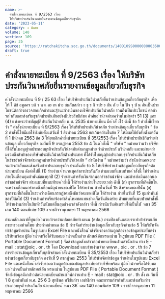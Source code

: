 ```yaml
---
name: >-
  คำสั่งนายทะเบียน ที่ 9/2563 เรื่อง
  ให้บริษัทประกันวินาศภัยยื่นรายงานข้อมูลเกี่ยวกับธุรกิจ
date: '2023-05-11'
category: ง พิเศษ
volume: 140
section: 109
page: 35
source: 'https://ratchakitcha.soc.go.th/documents/140D109S0000000003500.pdf'
draft: true
---
```


# คำสั่งนายทะเบียน ที่ 9/2563 เรื่อง ให้บริษัทประกันวินาศภัยยื่นรายงานข้อมูลเกี่ยวกับธุรกิจ

ค ําสั่งนํายทะเบียน ที่ 9 / 25 63 เรื่อง ให้บริษัทประกันวินําศภัยยื่นรํายงํานข้อมูลเกี่ยวกับธุรกิจ เพื่อให้ ไ ด้ข้ อมูลคร บถ้ ว น แ ละ เห มําะ สมกับสภําว ะ ธุ ร กิ จปร ะ กัน ภั ย ใน ปัจ จุ บั น อันเป็นประโยชน์ต่อกํารตรวจสอบกิจกํารและฐํานะกํารเงินของบริษัทประกันวินําศภัย รวมถึงเป็นประโยชน์ ต่อกํารก ํากับและส่งสริมธุรกิจประกันภัยอย่ํางมีประสิทธิภําพ อําศัยอ ํานําจตํามควํามในมําตรํา 51 (3) และ (4) แห่งพระรําชบัญญัติประกันวินําศภัย พ.ศ. 2535 นํายทะเบียน มีค ําสั่ งไว้ ดังนี้ ข้อ 1 คําสั่งนี้เรียกว่ํา “ คําสั่งนํายทะเบียน ที่ 9/2563 เรื่อง ให้บริษัทประกันวินําศภัย รํายงํานข้อมูลเกี่ยวกับธุรกิจ ” ข้อ 2 คําสั่งนี้ให้มีผลใช้บังคับตั้งแต่วันที่ 1 สิงหําคม 2563 ยกเว้นควํามในข้อ 7 ให้มีผลใช้บังคับตั้งแต่วันที่ 1 มีนําคม 2563 ข้อ 3 ให้ยกเลิกคําสั่งนํายทะเบียน ที่ 35/2553 เรื่อง ให้บริษัทประกันชีวิตรํายงํานข้อมูล เกี่ยวกับธุรกิจ ลงวันที่ 9 กรกฎําคม 2553 ข้อ 4 ในค ําสั่งนี้ “ บริษัท ” หมํายควํามว่ํา บริษัทที่ได้รับใบอนุญําตประกอบธุรกิจประกันวินําศภัยตํามกฎหมําย ว่ําด้วยประกั นวินําศภัย และหมํายควํามรวมถึงสําขําของบริษัทประกันวินําศภัยต่ํางประเทศ ที่ได้รับใบอนุญําตประกอบธุรกิจประกันวินําศภัยในรําชอําณําจักรตํามกฎหมํายว่ําด้วยประกันวินําศภัย “ สํานักงําน ” หมํายควํามว่ํา สํานักงํานคณะกรรมกํารกํากับและส่งเสริมกํารประกอบธุรกิจ ประกันภัย ข้อ 5 ให้บริษัทรํายงํานข้อมูลเกี่ยวกับธุรกิจต่อนํายทะเบียน ดังต่อไปนี้ (1) รํายงํานจ ํานวนบุคลํากรประกันภัย ตํามแบบที่แนบท้ํายค ําสั่งนี้ ให้รํายงําน ภํายในเดือนกุมภําพันธ์ของทุกปี (2) รํายงํานกํารรับเงินจํากนอกรําชอําณําจักร และกํารส่งเงินออกนอกรําชอําณําจักร ตํามแบบที่แนบท้ํายค ําสั่งนี้ ให้รํายงํานภํายในระยะเวลํา ดังนี้ (ก) ธุรกรรมที่เกิดขึ้นในระหว่ํางเดือนมกรําคมถึงเดือนมิถุนํายนของปีใด ให้รํายงําน ภํายในวันที่ 15 สิงหําคมของปีนั้น (ข) ธุรกรรมที่เกิดขึ้นในระหว่ํางเดือนกรกฎําคมถึงธันวําคมของปีใด ให้รํายงําน ภํายในวันที่ 15 กุมภําพันธ์ของปีถัดไป (3) รํายงํานกํารเรียกร้องค่ําสินไหมทดแทนช่วงเจ็ดวันอันตรําย ตํามแบบที่แนบท้ํายคําสั่งนี้ ให้รํายงํานภํายในสิบห้ําวันนับแต่สิ้นสุดช่วงเวลําดังกล่ําว ทั้งนี้ กํารนับวันอันตรํายให้เป็นไป ้ หนา 35 ่ เลม 140 ตอนพิเศษ 109 ง ราชกิจจานุเบกษา 11 พฤษภาคม 2566

ตํามหลักเกณฑ์ที่ศูนย์อ ํานวยกํารควํามปลอดภัยทํางถนน (ศปถ.) กรมป้องกันและบรรเทําสําธํารณภัย กระทรวงมหําดไทย ประกําศกําหนด ข้อ 6 กํารจัดทํารํายงํานข้อมูลเกี่ยวกับธุรกิจตํามข้อ 5 ให้บริษัทจัดทําข้อมูลรํายงําน ในรูปแบบ Excel File และหนังสือน ําส่งรับรองควํามถูกต้องของข้อมูลประทับตรําบริษัทพร้อม ผู้มีอ ํานําจหรือได้รับมอบอ ํานําจเป็นลําย ลักษณ์อักษรลงนําม ในรูปแบบ PDF File ( Portable Document Format ) จัดส่งข้อมูลดังกล่ําวต่อนํายทะเบียนผ่ํานสํานักงําน ทําง E - mail : stat@oic . or . th โดย Download แบบรํายงํานจําก www . oic . or . th ข้อ 7 กํารรํายงํานข้อมูลเกี่ยวกับธุรกิจตํามค ําสั่งนํายทะเบียน ที่ 35/2553 เรื่อง ให้บริษัทประกันวินําศภัยรํายงํานข้อมูลเกี่ยวกับธุรกิจ ลงวันที่ 9 กรกฎําคม 2553 ให้บริษัทจัดทําข้อมูล รํายงํานในรูปแบบ Excel File และหนังสือน ําส่งรับรองควํามถูกต้องของข้อมูลประทับตรําบริษัทพร้อม ผู้มีอ ํานําจหรือได้รับมอบอ ํานําจเป็นลํายลักษณ์อัก ษรลงนําม ในรูปแบบ PDF File ( Portable Document Format ) จัดส่งข้อมูลดังกล่ําวต่อนํายทะเบียนผ่ํานส ํานักงํานทําง E - mail : stat@oic . or . th สั่ง ณ วันที่ 1 8 กุมภําพันธ์ พ.ศ. 25 6 3 สุทธิพล ทวีชัยกําร เลขําธิกําร คณะกรรมกํารกํากับและส่งเสริมกํารประกอบธุรกิจประกันภัย นํายทะเบียน ้ หนา 36 ่ เลม 140 ตอนพิเศษ 109 ง ราชกิจจานุเบกษา 11 พฤษภาคม 2566
